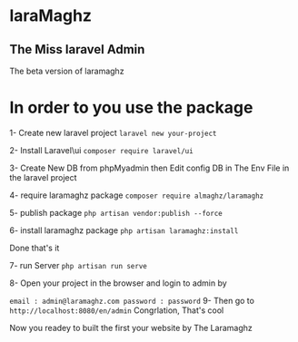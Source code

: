 # laraMaghz
## The Miss laravel Admin
The beta version of laramaghz

# In order to you use the package

1- Create new laravel project
`
laravel new your-project
`

2- Install Laravel\ui
`
composer require laravel/ui
`

3- Create New DB from phpMyadmin  then Edit config DB in The Env File in the laravel project

4- require laramaghz package
`
composer require almaghz/laramaghz
`

5- publish package
`
  php artisan vendor:publish --force
`

6- install laramaghz package
`
  php artisan laramaghz:install
`

 Done that's it

 7- run Server
 `
php artisan run serve
`

8- Open your project in the browser and login to admin by

`
email : admin@laramaghz.com
password : password
`
 9- Then go to
 `
http://localhost:8080/en/admin
`
Congrlation, That's cool

Now you readey to built the first your website by The Laramaghz 
